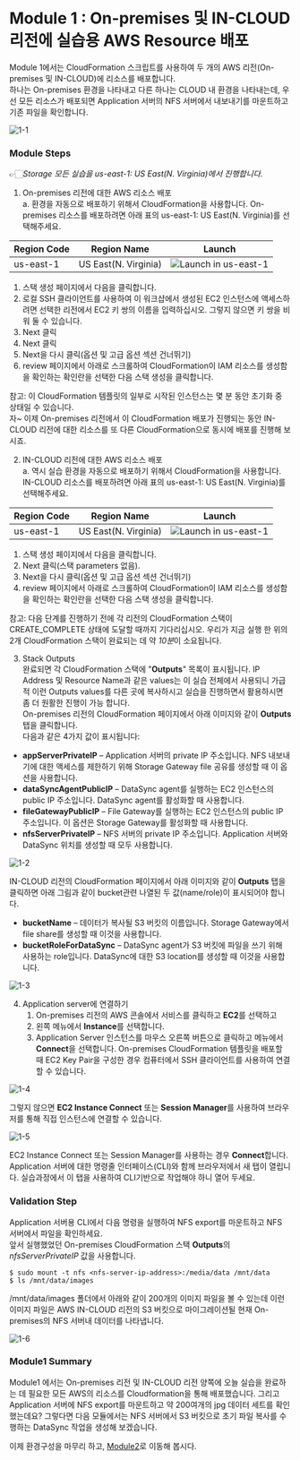 # Module 1 : On-premises 및 IN-CLOUD 리전에 실습용 AWS Resource 배포

Module 1에서는 CloudFormation 스크립트를 사용하여 두 개의 AWS 리전(On-premises 및 IN-CLOUD)에 리소스를 배포합니다.<br>
하나는 On-premises 환경을 나타내고 다른 하나는 CLOUD 내 환경을 나타내는데, 우선 모든 리소스가 배포되면 Application 서버의 NFS 서버에서 내보내기를 마운트하고 기존 파일을 확인합니다.

![1-1](../images/1-1.png)

### Module Steps 
👉🏻*Storage 모든 실습을 us-east-1: US East(N. Virginia)에서 진행합니다.*
1. On-premises 리전에 대한 AWS 리소스 배포<br>
    a. 환경을 자동으로 배포하기 위해서 CloudFormation을 사용합니다. On-premises 리소스를 배포하려면 아래 표의 us-east-1: US East(N. Virginia)를 선택해주세요.<br>
    
|Region Code|Region Name|Launch|
|------|---|---|
|us-east-1|US East(N. Virginia)|![Launch in us-east-1](<https://us-east-1.console.aws.amazon.com/cloudformation/home?region=us-east-1#/stacks/create?stackName=DataMigrationWorkshop-onPremResources&templateURL=https://aws-datasync-samples.s3-us-west-2.amazonaws.com/workshops/nfs-migration/data-migration-workshop-on-prem.yaml>)|

   1. 스택 생성 페이지에서 다음을 클릭합니다.
   2. 로컬 SSH 클라이언트를 사용하여 이 워크샵에서 생성된 EC2 인스턴스에 액세스하려면 선택한 리전에서 EC2 키 쌍의 이름을 입력하십시오. 그렇지 않으면 키 쌍을 비워 둘 수 있습니다.
   3. Next 클릭
   4. Next 클릭
   5. Next을 다시 클릭(옵션 및 고급 옵션 섹션 건너뛰기)
   6. review 페이지에서 아래로 스크롤하여 CloudFormation이 IAM 리소스를 생성함을 확인하는 확인란을 선택한 다음 스택 생성을 클릭합니다.
   
참고: 이 CloudFormation 템플릿의 일부로 시작된 인스턴스는 몇 분 동안 초기화 중 상태일 수 있습니다.<br>
자~ 이제 On-premises 리전에서 이 CloudFormation 배포가 진행되는 동안 IN-CLOUD 리전에 대한 리소스를 또 다른 CloudFormation으로 동시에 배포를 진행해 보시죠.

2. IN-CLOUD 리전에 대한 AWS 리소스 배포<br>
      a. 역시 실습 환경을 자동으로 배포하기 위해서 CloudFormation을 사용합니다. IN-CLOUD 리소스를 배포하려면 아래 표의 us-east-1: US East(N. Virginia)를 선택해주세요.<br>
      
|Region Code|Region Name|Launch|
|------|---|---|
|us-east-1|US East(N. Virginia)|![Launch in us-east-1](https://console.aws.amazon.com/cloudformation/home?region=us-east-1#/stacks/new?stackName=DataMigrationWorkshop-inCloudResources&templateURL=https://aws-datasync-samples.s3-us-west-2.amazonaws.com/workshops/nfs-migration/data-migration-workshop-in-cloud.yaml)|

   1. 스택 생성 페이지에서 다음을 클릭합니다.
   2. Next 클릭(스택 parameters 없음).
   3. Next을 다시 클릭(옵션 및 고급 옵션 섹션 건너뛰기)
   4. review 페이지에서 아래로 스크롤하여 CloudFormation이 IAM 리소스를 생성함을 확인하는 확인란을 선택한 다음 스택 생성을 클릭합니다.

참고: 다음 단계를 진행하기 전에 각 리전의 CloudFormation 스택이 CREATE_COMPLETE 상태에 도달할 때까지 기다리십시오. 우리가 지금 실행 한 위의 2개 CloudFormation 스택이 완료되는 데 약 *10분*이 소요됩니다.

3. Stack Outputs<br>
완료되면 각 CloudFormation 스택에 "**Outputs**" 목록이 표시됩니다. IP Address 및 Resource Name과 같은 values는 이 실습 전체에서 사용되니 가급적 이런 Outputs values를 다른 곳에 복사하시고 실습을 진행하면서 활용하시면 좀 더 원활한 진행이 가능 합니다.<br>
On-premises 리전의 CloudFormation 페이지에서 아래 이미지와 같이 **Outputs** 탭을 클릭합니다.<br>
다음과 같은 4가지 값이 표시됩니다:
* **appServerPrivateIP** – Application 서버의 private IP 주소입니다. NFS 내보내기에 대한 액세스를 제한하기 위해 Storage Gateway file 공유를 생성할 때 이 옵션을 사용합니다.
* **dataSyncAgentPublicIP** – DataSync agent를 실행하는 EC2 인스턴스의 public IP 주소입니다. DataSync agent를 활성화할 때 사용합니다.
* **fileGatewayPublicIP** – File Gateway를 실행하는 EC2 인스턴스의 public IP 주소입니다. 이 옵션은 Storage Gateway를 활성화할 때 사용합니다.
* **nfsServerPrivateIP** – NFS 서버의 private IP 주소입니다. Application 서버와 DataSync 위치를 생성할 때 모두 사용합니다.

![1-2](../images/1-2.png)

IN-CLOUD 리전의 CloudFormation 페이지에서 아래 이미지와 같이 **Outputs** 탭을 클릭하면 아래 그림과 같이 bucket관련 나열된 두 값(name/role)이 표시되어야 합니다.
* **bucketName** – 데이터가 복사될 S3 버킷의 이름입니다. Storage Gateway에서 file share를 생성할 때 이것을 사용합니다.
* **bucketRoleForDataSync** – DataSync agent가 S3 버킷에 파일을 쓰기 위해 사용하는 role입니다. DataSync에 대한 S3 location를 생성할 때 이것을 사용합니다.

![1-3](../images/1-3.png)

4. Application server에 연결하기
    1. On-premises 리전의 AWS 콘솔에서 서비스를 클릭하고 **EC2**를 선택하고
    2. 왼쪽 메뉴에서 **Instance**를 선택합니다.
    3. Application Server 인스턴스를 마우스 오른쪽 버튼으로 클릭하고 메뉴에서 **Connect**을 선택합니다.
On-premises CloudFormation 템플릿을 배포할 때 EC2 Key Pair을 구성한 경우 컴퓨터에서 SSH 클라이언트를 사용하여 연결할 수 있습니다.

![1-4](../images/1-4.png)

그렇지 않으면 **EC2 Instance Connect** 또는 **Session Manager**를 사용하여 브라우저를 통해 직접 인스턴스에 연결할 수 있습니다.

![1-5](../images/1-5.png)

EC2 Instance Connect 또는 Session Manager를 사용하는 경우 **Connect**합니다. Application 서버에 대한 명령줄 인터페이스(CLI)와 함께 브라우저에서 새 탭이 열립니다. 실습과정에서 이 탭을 사용하여 CLI기반으로 작업해야 하니 열어 두세요.

### Validation Step
Application 서버용 CLI에서 다음 명령을 실행하여 NFS export를 마운트하고 NFS 서버에서 파일을 확인하세요.<br>
앞서 실행했었던 On-premises CloudFormation 스택 **Outputs**의 *nfsServerPrivateIP* 값을 사용합니다.

```
$ sudo mount -t nfs <nfs-server-ip-address>:/media/data /mnt/data
$ ls /mnt/data/images
 ```
/mnt/data/images 폴더에서 아래와 같이 200개의 이미지 파일을 볼 수 있는데 이런 이미지 파일은 AWS IN-CLOUD 리전의 S3 버킷으로 마이그레이션될 현재 On-premises의 NFS 서버내 데이터를 나타냅니다.

![1-6](../images/1-6.png)
### Module1 Summary
Module1 에서는 On-premises 리전 및 IN-CLOUD 리전 양쪽에 오늘 실습을 완료하는 데 필요한 모든 AWS의 리소스를 Cloudformation을 통해 배포했습니다.
그리고 Application 서버에 NFS export를 마운트하고 약 200여개의 jpg 데이터 세트를 확인했는데요? 그렇다면 다음 모듈에서는 NFS 서버에서 S3 버킷으로 초기 파일 복사를 수행하는 DataSync 작업을 생성해 보겠습니다.

이제 환경구성을 마무리 하고, [Module2](../detail/module2.md)로 이동해 봅시다.
